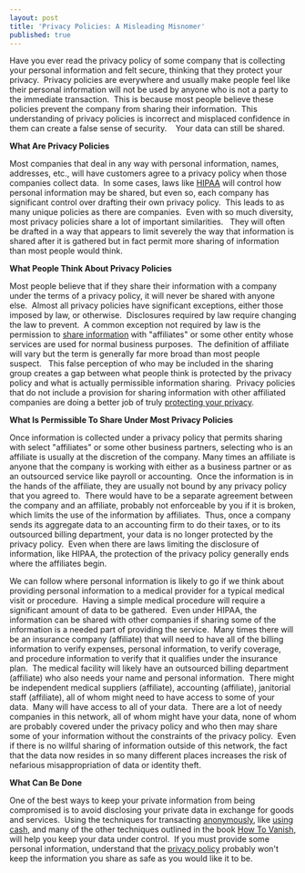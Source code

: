 ```yaml
---
layout: post
title: 'Privacy Policies: A Misleading Misnomer'
published: true
---
```

<p>Have you ever read the privacy policy of some company that is collecting your personal information and felt secure, thinking that they protect your privacy.  Privacy policies are everywhere and usually make people feel like their personal information will not be used by anyone who is not a party to the immediate transaction.  This is because most people believe these policies prevent the company from sharing their information.  This understanding of privacy policies is incorrect and misplaced confidence in them can create a false sense of security.    Your data can still be shared.</p>
<p><strong>What Are Privacy Policies</strong></p>
<p>Most companies that deal in any way with personal information, names, addresses, etc., will have customers agree to a privacy policy when those companies collect data.  In some cases, laws like <a title="Privacy Policy" href="http://www.hhs.gov/ocr/privacy/" target="_blank">HIPAA</a> will control how personal information may be shared, but even so, each company has significant control over drafting their own privacy policy.  This leads to as many unique policies as there are companies.  Even with so much diversity, most privacy policies share a lot of important similarities.   They will often be drafted in a way that appears to limit severely the way that information is shared after it is gathered but in fact permit more sharing of information than most people would think.</p>
<p><strong>What People Think About Privacy Policies</strong></p>
<p>Most people believe that if they share their information with a company under the terms of a privacy policy, it will never be shared with anyone else.  Almost all privacy policies have significant exceptions, either those imposed by law, or otherwise.  Disclosures required by law require changing the law to prevent.  A common exception not required by law is the permission to <a title="ATT Privacy Policy" href="http://www.att.com/gen/privacy-policy?pid=2506" target="_blank">share information</a> with "affiliates" or some other entity whose services are used for normal business purposes.  The definition of affiliate will vary but the term is generally far more broad than most people suspect.   This false perception of who may be included in the sharing group creates a gap between what people think is protected by the privacy policy and what is actually permissible information sharing.  Privacy policies that do not include a provision for sharing information with other affiliated companies are doing a better job of truly <a title="Privacy Policy" href="http://www.simplejoe.com/privacy.asp" target="_blank">protecting your privacy</a>.</p>
<p><strong>What Is Permissible To Share Under Most Privacy Policies</strong></p>
<p>Once information is collected under a privacy policy that permits sharing with select "affiliates" or some other business partners, selecting who is an affiliate is usually at the discretion of the company. Many times an affiliate is anyone that the company is working with either as a business partner or as an outsourced service like payroll or accounting.  Once the information is in the hands of the affiliate, they are usually not bound by any privacy policy that you agreed to.  There would have to be a separate agreement between the company and an affiliate, probably not enforceable by you if it is broken, which limits the use of the information by affiliates.  Thus, once a company sends its aggregate data to an accounting firm to do their taxes, or to its outsourced billing department, your data is no longer protected by the privacy policy.  Even when there are laws limiting the disclosure of information, like HIPAA, the protection of the privacy policy generally ends where the affiliates begin.</p>
<p>We can follow where personal information is likely to go if we think about providing personal information to a medical provider for a typical medical visit or procedure.  Having a simple medical procedure will require a significant amount of data to be gathered.  Even under HIPAA, the information can be shared with other companies if sharing some of the information is a needed part of providing the service.  Many times there will be an insurance company (affiliate) that will need to have all of the billing information to verify expenses, personal information, to verify coverage, and procedure information to verify that it qualifies under the insurance plan.  The medical facility will likely have an outsourced billing department (affiliate) who also needs your name and personal information.  There might be independent medical suppliers (affiliate), accounting (affiliate), janitorial staff (affiliate), all of whom might need to have access to some of your data.  Many will have access to all of your data.  There are a lot of needy companies in this network, all of whom might have your data, none of whom are probably covered under the privacy policy and who then may share some of your information without the constraints of the privacy policy.  Even if there is no willful sharing of information outside of this network, the fact that the data now resides in so many different places increases the risk of nefarious misappropriation of data or identity theft.</p>
<p><strong>What Can Be Done</strong></p>
<p>One of the best ways to keep your private information from being compromised is to avoid disclosing your private data in exchange for goods and services.  Using the techniques for transacting <a title="Anonymous Web Surfing" href="http://www.howtovanish.com/2009/11/should-i-pay-for-anonymous-web-surfing/" target="_blank">anonymously</a>, like <a title="Use Cash" href="http://www.howtovanish.com/2009/10/the-sweet-sound-of-cash/" target="_blank">using cash</a>, and many of the other techniques outlined in the book <a href="http://www.howtovanish.com/HTVBook">How To Vanish</a>, will help you keep your data under control.  If you must provide some personal information, understand that the <a href="http://www.howtovanish.com/LegalServices">privacy policy</a> probably won't keep the information you share as safe as you would like it to be.</p>
